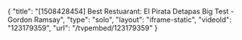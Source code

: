 {
    "title": "[1508428454] Best Restuarant: El Pirata Detapas Big Test - Gordon Ramsay",
    "type": "solo",
    "layout": "iframe-static",
    "videoId": "123179359",
    "url": "\/tvpembed\/123179359"
}